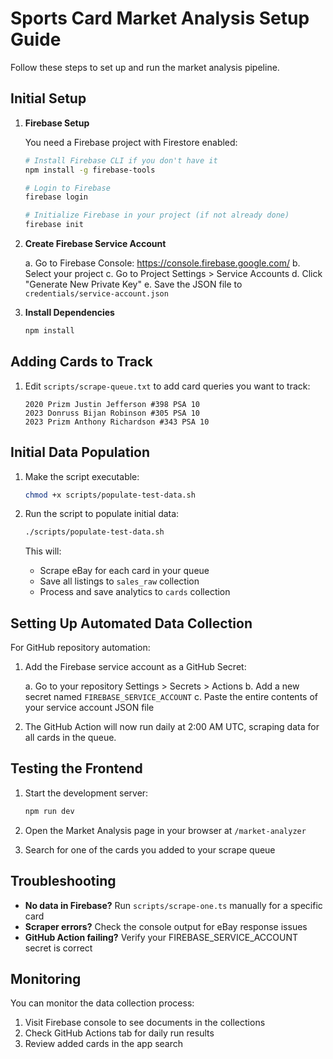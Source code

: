 # Sports Card Market Analysis Setup Guide

Follow these steps to set up and run the market analysis pipeline.

## Initial Setup

1. **Firebase Setup**

   You need a Firebase project with Firestore enabled:

   ```bash
   # Install Firebase CLI if you don't have it
   npm install -g firebase-tools
   
   # Login to Firebase
   firebase login
   
   # Initialize Firebase in your project (if not already done)
   firebase init
   ```

2. **Create Firebase Service Account**

   a. Go to Firebase Console: https://console.firebase.google.com/
   b. Select your project
   c. Go to Project Settings > Service Accounts
   d. Click "Generate New Private Key"
   e. Save the JSON file to `credentials/service-account.json`

3. **Install Dependencies**

   ```bash
   npm install
   ```

## Adding Cards to Track

1. Edit `scripts/scrape-queue.txt` to add card queries you want to track:

   ```
   2020 Prizm Justin Jefferson #398 PSA 10
   2023 Donruss Bijan Robinson #305 PSA 10
   2023 Prizm Anthony Richardson #343 PSA 10
   ```

## Initial Data Population

1. Make the script executable:

   ```bash
   chmod +x scripts/populate-test-data.sh
   ```

2. Run the script to populate initial data:

   ```bash
   ./scripts/populate-test-data.sh
   ```

   This will:
   - Scrape eBay for each card in your queue
   - Save all listings to `sales_raw` collection
   - Process and save analytics to `cards` collection

## Setting Up Automated Data Collection

For GitHub repository automation:

1. Add the Firebase service account as a GitHub Secret:

   a. Go to your repository Settings > Secrets > Actions
   b. Add a new secret named `FIREBASE_SERVICE_ACCOUNT`
   c. Paste the entire contents of your service account JSON file

2. The GitHub Action will now run daily at 2:00 AM UTC, scraping data for all cards in the queue.

## Testing the Frontend

1. Start the development server:

   ```bash
   npm run dev
   ```

2. Open the Market Analysis page in your browser at `/market-analyzer`

3. Search for one of the cards you added to your scrape queue

## Troubleshooting

- **No data in Firebase?** Run `scripts/scrape-one.ts` manually for a specific card
- **Scraper errors?** Check the console output for eBay response issues
- **GitHub Action failing?** Verify your FIREBASE_SERVICE_ACCOUNT secret is correct

## Monitoring

You can monitor the data collection process:

1. Visit Firebase console to see documents in the collections
2. Check GitHub Actions tab for daily run results
3. Review added cards in the app search 